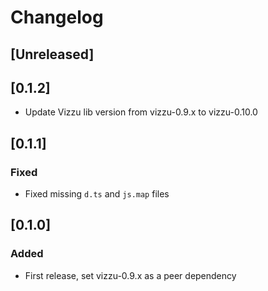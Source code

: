 # Changelog

## [Unreleased]

## [0.1.2]

-   Update Vizzu lib version from vizzu-0.9.x to vizzu-0.10.0

## [0.1.1]

### Fixed

-   Fixed missing `d.ts` and `js.map` files

## [0.1.0]

### Added

-   First release, set vizzu-0.9.x as a peer dependency
